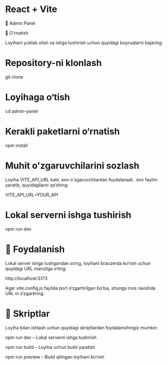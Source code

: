 # React + Vite

📌 Admin Panel

🔧 O'rnatish

Loyihani yuklab olish va ishga tushirish uchun quyidagi buyruqlarni bajaring:

# Repository-ni klonlash
git clone <repo-url>

# Loyihaga o‘tish
cd admin-panel

# Kerakli paketlarni o‘rnatish
npm install

# Muhit o'zgaruvchilarini sozlash

Loyiha VITE_API_URL kabi .env o'zgaruvchilardan foydalanadi. .env faylini yaratib, quyidagilarni qo‘shing:

VITE_API_URL=YOUR_API

# Lokal serverni ishga tushirish
npm run dev

# 📌 Foydalanish

Lokal server ishga tushgandan so‘ng, loyihani brauzerda ko‘rish uchun quyidagi URL manzilga o‘ting:

http://localhost:5173

Agar vite.config.js faylida port o‘zgartirilgan bo‘lsa, shunga mos ravishda URL ni o‘zgartiring.

# 📜 Skriptlar

Loyiha bilan ishlash uchun quyidagi skriptlardan foydalanishingiz mumkin:

npm run dev – Lokal serverni ishga tushirish

npm run build – Loyiha uchun build yaratish

npm run preview – Build qilingan loyihani ko‘rish